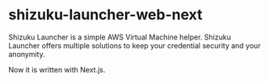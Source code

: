 # shizuku-launcher-web-next

Shizuku Launcher is a simple AWS Virtual Machine helper. Shizuku Launcher offers multiple solutions to keep your credential security and your anonymity.

Now it is written with Next.js.

